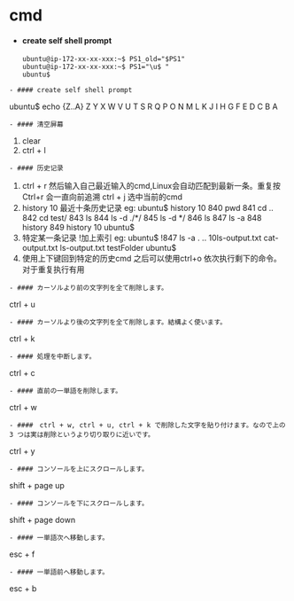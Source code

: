 # cmd  

- #### create self shell prompt
  ```
  ubuntu@ip-172-xx-xx-xxx:~$ PS1_old="$PS1"
  ubuntu@ip-172-xx-xx-xxx:~$ PS1="\u$ "
  ubuntu$
```
- #### create self shell prompt
  ```
  ubuntu$  echo {Z..A}
  Z Y X W V U T S R Q P O N M L K J I H G F E D C B A
  ```
- #### 清空屏幕
  ```
  1. clear
  2. ctrl + l
  ```
- #### 历史记录
  ```
  1. ctrl + r  然后输入自己最近输入的cmd,Linux会自动匹配到最新一条。重复按Ctrl+r 会一直向前追溯
     ctrl + j 选中当前的cmd
  2. history 10 最近十条历史记录
  eg:
  ubuntu$ history 10
    840  pwd
    841  cd ..
    842  cd test/
    843  ls
    844  ls -d ./*/
    845  ls -d */
    846  ls
    847  ls -a
    848  history
    849  history 10
  ubuntu$
  3. 特定某一条记录 !加上索引
  eg:
  ubuntu$ !847
    ls -a
    .  ..  10ls-output.txt  cat-output.txt  ls-output.txt  testFolder
  ubuntu$
  4. 使用上下键回到特定的历史cmd 之后可以使用ctrl+o 依次执行剩下的命令。
     对于重复执行有用
  ```
- #### カーソルより前の文字列を全て削除します。
  ```
  ctrl + u
  ```
- #### カーソルより後の文字列を全て削除します。結構よく使います。
  ```
  ctrl + k
  ```
- #### 処理を中断します。
  ```
  ctrl + c
  ```
- #### 直前の一単語を削除します。
  ```
  ctrl + w
  ```
- ####　ctrl + w, ctrl + u, ctrl + k で削除した文字を貼り付けます。なので上の 3 つは実は削除というより切り取りに近いです。
  ```
  ctrl + y
  ```
- #### コンソールを上にスクロールします。
  ```
  shift + page up
  ```
- #### コンソールを下にスクロールします。
  ```
  shift + page down
  ```
- #### 一単語次へ移動します。
  ```
  esc + f
  ```
- #### 一単語前へ移動します。
  ```
  esc + b
  ```
